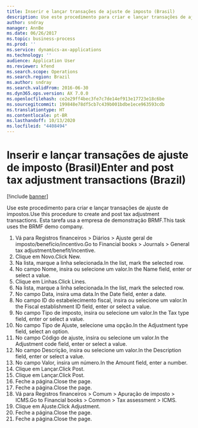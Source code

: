 ```yaml
---
title: Inserir e lançar transações de ajuste de imposto (Brasil)
description: Use este procedimento para criar e lançar transações de ajuste de impostos.
author: sndray
manager: AnnBe
ms.date: 06/26/2017
ms.topic: business-process
ms.prod: ''
ms.service: dynamics-ax-applications
ms.technology: ''
audience: Application User
ms.reviewer: kfend
ms.search.scope: Operations
ms.search.region: Brazil
ms.author: sndray
ms.search.validFrom: 2016-06-30
ms.dyn365.ops.version: AX 7.0.0
ms.openlocfilehash: ce2e29ff4bec3fe7c7de14ef913e17723e18c6be
ms.sourcegitcommit: 199848e78df5cb7c439b001bdbe1ece963593cdb
ms.translationtype: HT
ms.contentlocale: pt-BR
ms.lasthandoff: 10/13/2020
ms.locfileid: "4408494"
---
```

# <a name="enter-and-post-tax-adjustment-transactions-brazil"></a><span data-ttu-id="6fce3-103">Inserir e lançar transações de ajuste de imposto (Brasil)</span><span class="sxs-lookup"><span data-stu-id="6fce3-103">Enter and post tax adjustment transactions (Brazil)</span></span>

[!include [banner](../../includes/banner.md)]

<span data-ttu-id="6fce3-104">Use este procedimento para criar e lançar transações de ajuste de impostos.</span><span class="sxs-lookup"><span data-stu-id="6fce3-104">Use this procedure to create and post tax adjustment transactions.</span></span> <span data-ttu-id="6fce3-105">Esta tarefa usa a empresa de demonstração BRMF.</span><span class="sxs-lookup"><span data-stu-id="6fce3-105">This task uses the BRMF demo company.</span></span>

1. <span data-ttu-id="6fce3-106">Vá para Registros financeiros > Diários > Ajuste geral de imposto/benefício/incentivo.</span><span class="sxs-lookup"><span data-stu-id="6fce3-106">Go to Financial books > Journals > General tax adjustment/benefit/incentive.</span></span>
2. <span data-ttu-id="6fce3-107">Clique em Novo.</span><span class="sxs-lookup"><span data-stu-id="6fce3-107">Click New.</span></span>
3. <span data-ttu-id="6fce3-108">Na lista, marque a linha selecionada.</span><span class="sxs-lookup"><span data-stu-id="6fce3-108">In the list, mark the selected row.</span></span>
4. <span data-ttu-id="6fce3-109">No campo Nome, insira ou selecione um valor.</span><span class="sxs-lookup"><span data-stu-id="6fce3-109">In the Name field, enter or select a value.</span></span>
5. <span data-ttu-id="6fce3-110">Clique em Linhas.</span><span class="sxs-lookup"><span data-stu-id="6fce3-110">Click Lines.</span></span>
6. <span data-ttu-id="6fce3-111">Na lista, marque a linha selecionada.</span><span class="sxs-lookup"><span data-stu-id="6fce3-111">In the list, mark the selected row.</span></span>
7. <span data-ttu-id="6fce3-112">No campo Data, insira uma data.</span><span class="sxs-lookup"><span data-stu-id="6fce3-112">In the Date field, enter a date.</span></span>
8. <span data-ttu-id="6fce3-113">No campo ID do estabelecimento fiscal, insira ou selecione um valor.</span><span class="sxs-lookup"><span data-stu-id="6fce3-113">In the Fiscal establishment ID field, enter or select a value.</span></span>
9. <span data-ttu-id="6fce3-114">No campo Tipo de imposto, insira ou selecione um valor.</span><span class="sxs-lookup"><span data-stu-id="6fce3-114">In the Tax type field, enter or select a value.</span></span>
10. <span data-ttu-id="6fce3-115">No campo Tipo de Ajuste, selecione uma opção.</span><span class="sxs-lookup"><span data-stu-id="6fce3-115">In the Adjustment type field, select an option.</span></span>
11. <span data-ttu-id="6fce3-116">No campo Código de ajuste, insira ou selecione um valor.</span><span class="sxs-lookup"><span data-stu-id="6fce3-116">In the Adjustment code field, enter or select a value.</span></span>
12. <span data-ttu-id="6fce3-117">No campo Descrição, insira ou selecione um valor.</span><span class="sxs-lookup"><span data-stu-id="6fce3-117">In the Description field, enter or select a value.</span></span>
13. <span data-ttu-id="6fce3-118">No campo Valor, insira um número.</span><span class="sxs-lookup"><span data-stu-id="6fce3-118">In the Amount field, enter a number.</span></span>
14. <span data-ttu-id="6fce3-119">Clique em Lançar.</span><span class="sxs-lookup"><span data-stu-id="6fce3-119">Click Post.</span></span>
15. <span data-ttu-id="6fce3-120">Clique em Lançar.</span><span class="sxs-lookup"><span data-stu-id="6fce3-120">Click Post.</span></span>
16. <span data-ttu-id="6fce3-121">Feche a página.</span><span class="sxs-lookup"><span data-stu-id="6fce3-121">Close the page.</span></span>
17. <span data-ttu-id="6fce3-122">Feche a página.</span><span class="sxs-lookup"><span data-stu-id="6fce3-122">Close the page.</span></span>
18. <span data-ttu-id="6fce3-123">Vá para Registros financeiros > Comum > Apuração de imposto > ICMS.</span><span class="sxs-lookup"><span data-stu-id="6fce3-123">Go to Financial books > Common > Tax assessment > ICMS.</span></span>
19. <span data-ttu-id="6fce3-124">Clique em Ajuste.</span><span class="sxs-lookup"><span data-stu-id="6fce3-124">Click Adjustment.</span></span>
20. <span data-ttu-id="6fce3-125">Feche a página.</span><span class="sxs-lookup"><span data-stu-id="6fce3-125">Close the page.</span></span>
21. <span data-ttu-id="6fce3-126">Feche a página.</span><span class="sxs-lookup"><span data-stu-id="6fce3-126">Close the page.</span></span>

